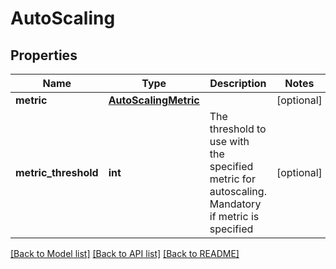 # AutoScaling

## Properties
Name | Type | Description | Notes
------------ | ------------- | ------------- | -------------
**metric** | [**AutoScalingMetric**](AutoScalingMetric.md) |  | [optional] 
**metric_threshold** | **int** | The threshold to use with the specified metric for autoscaling. Mandatory if metric is specified | [optional] 

[[Back to Model list]](../README.md#documentation-for-models) [[Back to API list]](../README.md#documentation-for-api-endpoints) [[Back to README]](../README.md)

